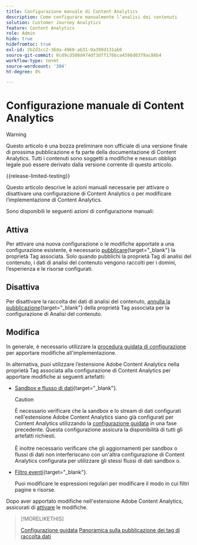 ```yaml
---
title: Configurazione manuale di Content Analytics
description: Come configurare manualmente l’analisi dei contenuti
solution: Customer Journey Analytics
feature: Content Analytics
role: Admin
hide: true
hidefromtoc: true
exl-id: 2b2d1cc2-36da-4960-ab31-0a398d131ab8
source-git-commit: 0cd9cd508d474df3dff176bca4596d0379ac86b4
workflow-type: tm+mt
source-wordcount: '304'
ht-degree: 0%

---
```


# Configurazione manuale di Content Analytics

>[!WARNING]
>
>Questo articolo è una bozza preliminare non ufficiale di una versione finale di prossima pubblicazione e fa parte della documentazione di Content Analytics. Tutti i contenuti sono soggetti a modifiche e nessun obbligo legale può essere derivato dalla versione corrente di questo articolo.
>

{{release-limited-testing}}

Questo articolo descrive le azioni manuali necessarie per attivare o disattivare una configurazione di Content Analytics o per modificare l’implementazione di Content Analytics.

Sono disponibili le seguenti azioni di configurazione manuali:

## Attiva

Per attivare una nuova configurazione o le modifiche apportate a una configurazione esistente, è necessario [pubblicare](https://experienceleague.adobe.com/en/docs/experience-platform/tags/publish/overview){target="_blank"} la proprietà Tag associata. Solo quando pubblichi la proprietà Tag di analisi del contenuto, i dati di analisi del contenuto vengono raccolti per i domini, l’esperienza e le risorse configurati.


## Disattiva

Per disattivare la raccolta dei dati di analisi del contenuto, [annulla la pubblicazione](https://experienceleague.adobe.com/en/docs/experience-platform/tags/publish/overview){target="_blank"} della proprietà Tag associata per la configurazione di Analisi del contenuto.



## Modifica

In generale, è necessario utilizzare la [procedura guidata di configurazione](guided.md) per apportare modifiche all&#39;implementazione.

In alternativa, puoi utilizzare l’estensione Adobe Content Analytics nella proprietà Tag associata alla configurazione di Content Analytics per apportare modifiche ai seguenti artefatti:

* [Sandbox e flusso di dati](https://experienceleague.adobe.com/en/docs/experience-platform/tags/extensions/client/content-analytics/overview#configure-datastreams){target="_blank"}.

  >[!CAUTION]
  >
  >È necessario verificare che la sandbox e lo stream di dati configurati nell&#39;estensione Adobe Content Analytics siano già configurati per Content Analytics utilizzando la [configurazione guidata](guided.md) in una fase precedente. Questa configurazione assicura la disponibilità di tutti gli artefatti richiesti.<br/><br/>È inoltre necessario verificare che gli aggiornamenti per sandbox o flussi di dati non interferiscano con un&#39;altra configurazione di Content Analytics configurata per utilizzare gli stessi flussi di dati sandbox o.
  >

* [Filtro eventi](https://experienceleague.adobe.com/en/docs/experience-platform/tags/extensions/client/content-analytics/overview#configure-event-filtering){target="_blank"}.

  Puoi modificare le espressioni regolari per modificare il modo in cui filtri pagine e risorse.


Dopo aver apportato modifiche nell&#39;estensione Adobe Content Analytics, assicurati di [attivare](#activate) le modifiche.



>[!MORELIKETHIS]
>
>[Configurazione guidata](guided.md)
>[Panoramica sulla pubblicazione dei tag di raccolta dati](https://experienceleague.adobe.com/en/docs/experience-platform/tags/publish/overview)
>